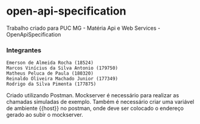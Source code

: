 # open-api-specification
Trabalho criado para PUC MG - Matéria Api e Web Services - OpenApiSpecification

### Integrantes

```
Emerson de Almeida Rocha (18524)
Marcos Vinícius da Silva Antonio (179750)
Matheus Peluca de Paula (180320)
Reinaldo Oliveira Machado Junior (177349)
Rodrigo da Silva Pimenta (177875)
```

Criado utilizando Postman.
Mockserver é necessário para realizar as chamadas simuladas de exemplo.
Também é necessário criar uma variável de ambiente {{host}} no postman, onde deve ser colocado o endereço gerado ao subir o mockserver.
